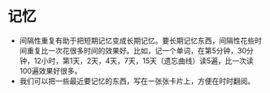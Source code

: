 # 记忆
* 间隔性重复有助于把短期记忆变成长期记忆。要长期记忆东西，间隔性花些时间重复比一次花很多时间的效果好。比如，记一个单词，在第5分钟，30分钟，12小时，第1天，2天，4天，7天，15天（遗忘曲线）读5遍，比一次读100遍效果好很多。
* 我们可以把一些最近要记忆的东西，写在一张张卡片上，方便在时时翻阅。